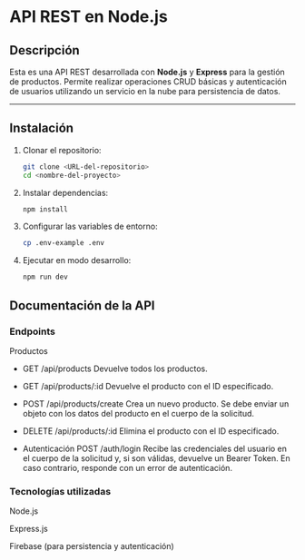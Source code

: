 # API REST en Node.js

## Descripción

Esta es una API REST desarrollada con **Node.js** y **Express** para la gestión de productos. Permite realizar operaciones CRUD básicas y autenticación de usuarios utilizando un servicio en la nube para persistencia de datos.

---

## Instalación

1. Clonar el repositorio:

   ```bash
   git clone <URL-del-repositorio>
   cd <nombre-del-proyecto>

2. Instalar dependencias:

    ```bash
    npm install

2. Configurar las variables de entorno:

    ```bash
    cp .env-example .env

4. Ejecutar en modo desarrollo:

    ```bash
    npm run dev


## Documentación de la API

### Endpoints

Productos

* GET /api/products
Devuelve todos los productos.

* GET /api/products/:id
Devuelve el producto con el ID especificado.

* POST /api/products/create
Crea un nuevo producto.
Se debe enviar un objeto con los datos del producto en el cuerpo de la solicitud.

* DELETE /api/products/:id
Elimina el producto con el ID especificado.

* Autenticación
POST /auth/login
Recibe las credenciales del usuario en el cuerpo de la solicitud y, si son válidas, devuelve un Bearer Token.
En caso contrario, responde con un error de autenticación.

### Tecnologías utilizadas

Node.js

Express.js

Firebase (para persistencia y autenticación)
